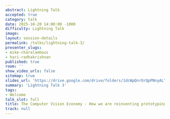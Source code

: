 ```yaml
---
abstract: Lightning Talk
accepted: true
category: talk
date: 2025-10-20 14:00:00 -1000
difficulty: Lightning Talk
image:
layout: session-details
permalink: /talks/lightning-talk-3/
presenter_slugs:
- mike-charalambous
- hari-radhakrishnan
published: true
room: ''
show_video_urls: false
sitemap: true
slides_url: 'https://drive.google.com/drive/folders/1dcWpQnrOrQpPNnyALTP_6fCQ4Pz_wJ5H?usp=sharing'
summary: 'Lightning Talk 3'
tags:
- Welcome
talk_slot: full
title: The Computer Vision Economy - How we are reinventing prototyping, product discovery and deeper user behavior data
track: null
---
```

